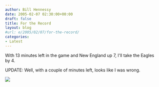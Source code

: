 ```yaml
---
author: Bill Hennessy
date: 2005-02-07 02:30:00+00:00
draft: false
title: For the Record
layout: blog
#url: e/2005/02/07/for-the-record/
categories:
- Latest
---
```


With 13 minutes left in the game and New England up 7, I'll take the Eagles by 4.




UPDATE: Well, with a couple of minutes left, looks like I was wrong. 

![](https://blog.billhennessy.com/aggbug.aspx?PostID=1027)

